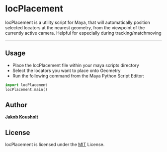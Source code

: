 # locPlacement

locPlacement is a utility script for Maya, that will automatically position selected locators at the nearest geometry, from the viewpoint of the currently active camera. Helpful for especially during tracking/matchmoving

---

## Usage

* Place the locPlacement file within your maya scripts directory
* Select the locators you want to place onto Geometry
* Run the following command from the Maya Python Script Editor:

```python
import locPlacement
locPlacement.main()
```

## Author

[**Jakob Kousholt**](https://www.linkedin.com/in/jakejk/)

## License

locPlacement is licensed under the [MIT](https://rem.mit-license.org/) License.